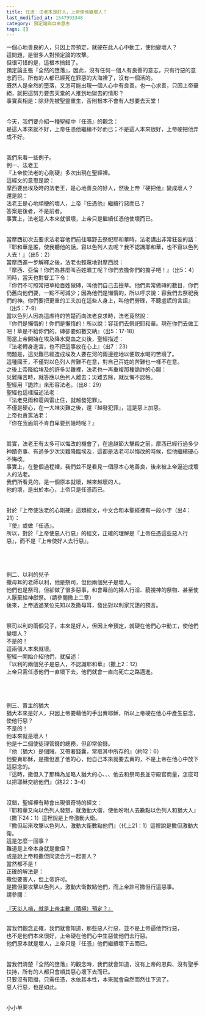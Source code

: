 ```yaml
---
title: 任憑：法老本是好人，上帝使他變壞人？
last_modified_at: 1547993348
category: 預定論與自由意志
tags: []
---
```


<p>一個心地善良的人，只因上帝預定，就硬在此人心中動工，使他變壞人？<br/><!--more-->這問題，是很多人對預定論的攻擊。<br/>但很可惜的是，這根本搞錯了。<br/>預定論主張『全然的墮落』，因此，沒有任何一個人有良善的意志，只有行惡的意志而已。所有的人都已經死在罪惡的大海裡了，沒有一個活的。<br/>既然人是全然的墮落，又怎可能出現一個人心中有良善，也一心求善，只因上帝棄絕，就把這努力要去天堂的人推到地獄去的情形？<br/>事實真相是：除非先被聖靈重生，否則根本不會有人想要去天堂！<br/><br/><br/>今天，我們要介紹一種聖經中『任憑』的觀念：<br/>是這人本來就不好，上帝任憑他繼續不好而已；不是這人本來很好，上帝硬把他弄成不好。<br/><br/><br/>我們來看一些例子。<br/>例一、法老王<br/>『上帝使法老的心剛硬』多次出現在聖經裡。<br/>這經文的意思是說：<br/>摩西要出埃及時的法老王，是心地善良的好人，然後上帝『硬把他』變成壞人？<br/>還是說：<br/>法老王是心地頑梗的壞人，上帝『任憑他』繼續行惡而已？<br/>答案是後者，不是前者。<br/>事實上，法老這人本來就很壞，上帝只是繼續任憑他使壞而已。<br/><br/><br/>當摩西初次去要求法老容他們前往曠野去祭祀耶和華時，法老講出非常狂妄的話：<br/>『耶和華是誰，使我聽他的話，容以色列人去呢？我不認識耶和華，也不容以色列人去！』（出5：2）<br/>當摩西進一步解釋之後，法老也輕蔑地對摩西說：<br/>『摩西、亞倫！你們為甚麼叫百姓曠工呢？你們去擔你們的擔子吧！』（出5：4）<br/>同時，當天也對督工下令：<br/>『你們不可照常把草給百姓做磚，叫他們自己去撿草。他們素常做磚的數目，你們仍舊向他們要，一點不可減少；因為他們是懶惰的，所以呼求說：容我們去祭祀我們的神。你們要把更重的工夫加在這些人身上，叫他們勞碌，不聽虛謊的言語』（出5：7-9）<br/>當以色列人因為這虐待的苦楚而向法老哀求時，法老竟然說：<br/>『你們是懶惰的！你們是懶惰的！所以說：容我們去祭祀耶和華。現在你們去做工吧！草是不給你們的，磚卻要如數交納』（出5：17-18）<br/>而當上帝開始在埃及降水變血之災後，聖經描述：<br/>『法老轉身進宮，也不把這事放在心上』（出7：23）<br/>問題是，這災難已經造成埃及人要在河的兩邊挖地以便取水喝的苦境了。<br/>這種國王，不僅對以色列人苦難不在意，對自己百姓的苦難也一樣不在意。<br/>之後上帝降給埃及的許多災難裡，法老也一再重複那種詭詐的心腸：<br/>災難痛苦時，就答應以色列人離去；災難去除，就反悔不認帳。<br/>聖經用『詭詐』來形容法老。（出8：29）<br/>聖經也這樣描述法老：<br/>『法老見雨和雹與雷止住，就越發犯罪』。<br/>不僅是硬心，在一大堆災難之後，還『越發犯罪』，這是惡上加惡。<br/>上帝也責罵法老：<br/>『你在我面前不肯自卑要到幾時呢？』<br/><br/><br/>其實，法老王有太多可以悔改的機會了，在逾越節大擊殺之前，摩西已經行過多少神蹟奇事、有過多少次災難降臨埃及，這都是法老可以悔改的時候，但他繼續硬心不悔改。<br/>事實上，在整個過程裡，我們並不是看見一個原本心地善良，後來被上帝逼迫成壞人的法老。<br/>我們所看見的，是一個原本就壞，越來越壞的人。<br/>他的壞，是出於本心，上帝只是任憑而已。<br/><br/><br/>對於『上帝使法老的心剛硬』這類經文，中文合和本聖經裡有一段小字（出4：21）：<br/>『使』或做『任憑』。<br/>所以，對於『上帝使惡人行惡』的經文，正確的理解是『上帝任憑這些惡人行惡』，而不是『上帝使好人去行惡』。<br/><br/><br/><br/><br/>例二、以利的兒子<br/>撒母耳的老師以利，他是祭司，但他兩個兒子是壞人。<br/>他們也是祭司，但卻做了很多惡事，和會幕前的婦人行淫、藐視神的祭物、甚至使人厭棄給神獻祭。（請參閱撒上二章）<br/>後來，上帝透過某位先知以及撒母耳，發出對以利家咒詛的預言。<br/><br/><br/>祭司以利的兩個兒子，本來是好人，但因上帝預定，就硬在他們心中動工，使他們變壞人？<br/>不是的！<br/>這兩個人本來就壞。<br/>聖經一開始介紹他們，就描述：<br/>『以利的兩個兒子是惡人，不認識耶和華』（撒上2：12）<br/>上帝只需任憑他們一直壞下去，他們就會一直向死亡之路邁進。<br/><br/><br/><br/><br/>例三、賣主的猶大<br/>猶大本來是好人，只因上帝要藉他的手出賣耶穌，所以上帝硬在他心中產生惡念，使他行惡？<br/>不是的！<br/>他本來就是壞人！<br/>他是十二個使徒理管錢的總務，但卻常偷錢。<br/>『他（猶大）是個賊，又帶著錢囊，常取其中所存的』（約12：6）<br/>他要賣耶穌，是撒但進了他的心，他自己本來就要去賣的，不是上帝在他心中放下這惡念的。<br/>『這時，撒但入了那稱為加略人猶大的心、、、他去和祭司長並守殿官商量，怎麼可以把耶穌交給他們』（路22：3-4）<br/><br/><br/>沒錯，聖經裡有時會出現很奇特的經文：<br/>『耶和華又向以色列人發怒，就激動大衛，使他吩咐人去數點以色列人和猶大人』（撒下24：1）這裡說是上帝激動大衛。<br/>『撒但起來攻擊以色列人，激動大衛數點他們』（代上21：1）這裡說是撒但激動大衛。<br/>這是怎麼一回事？<br/>難道是上帝本身就是撒但？<br/>或是說上帝和撒但同流合污一起害人？<br/>當然都不是！<br/>正確的解法是：<br/>撒但要害人，但上帝許可。<br/>是撒但要攻擊以色列人，激動大衛數點他們，而上帝許可撒但行這惡事。<br/>請參閱：<br/><br/><a href="/posts/269193260">『天災人禍，就是上帝主動（積極）預定？』 </a></p> <br/>當我們觀念正確，我們就會知道，那些惡人行惡，並不是上帝逼他們行惡，<br/>也不是他們本來很好，上帝硬在他們心中生惡使他們去行惡。<br/>他們原本就是壞人，上帝只是『任憑』他們繼續壞下去而已。<br/><br/><br/>當我們清楚『全然的墮落』的觀念時，我們就會知道，沒有上帝的恩典、沒有聖手扶持，所有的人都只會順其惡心壞下去而已。<br/>只要沒有阻擋，只需任憑，水依其本性，本來就會自然而然往下流了。<br/>惡人行惡，也是如此。<br/><br/><br/>小小羊<br/><br/><p> </p><br/><br/><br/><br/>